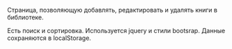 Страница, позволяющую добавлять, редактировать и удалять книги в библиотеке. 

Есть поиск и сортировка. 
Используется jquery и стили bootsrap. 
Данные сохраняются в localStorage.
